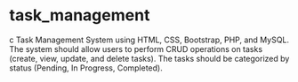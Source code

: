 # task_management
c Task Management System using HTML, CSS, Bootstrap, PHP, and MySQL. The system should allow users to perform CRUD operations on tasks (create, view, update, and delete tasks). The tasks should be categorized by status (Pending, In Progress, Completed).
